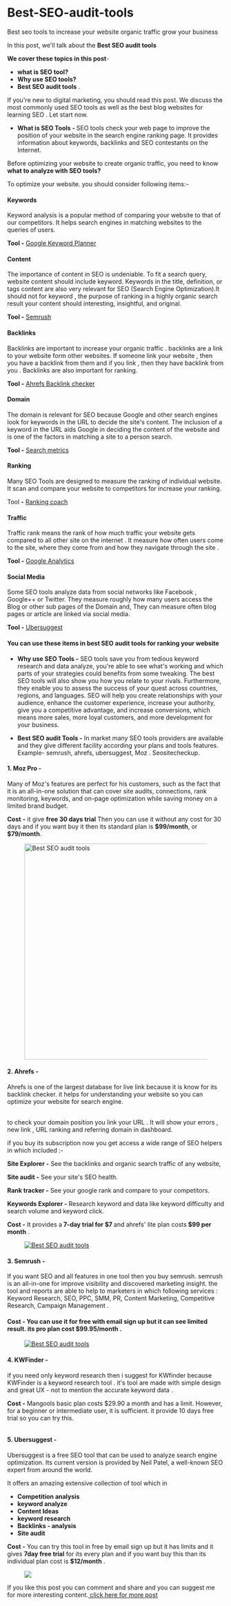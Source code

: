 # Best-SEO-audit-tools
Best seo tools to increase your website organic traffic grow your business

<!-- wp:paragraph -->
<p>In this post, we'll talk about the <strong>Best SEO audit tools</strong></p>
<!-- /wp:paragraph -->

<!-- wp:paragraph -->
<p><strong>We cover  these topics in this post</strong>-</p>
<!-- /wp:paragraph -->

<!-- wp:list -->
<ul><li><strong>what is SEO tool?</strong></li><li><strong>Why use SEO tools?</strong> </li><li><strong>Best SEO audit tools</strong> .</li></ul>
<!-- /wp:list -->

<!-- wp:paragraph -->
<p>If you're new to digital marketing, you should read this post. We discuss the most commonly used SEO tools as well as the best blog websites for learning SEO . Let start now.</p>
<!-- /wp:paragraph -->

<!-- wp:list -->
<ul><li><strong><font style="vertical-align: inherit;"><font style="vertical-align: inherit;">What is SEO Tools - </font></font></strong><font style="vertical-align: inherit;"><font style="vertical-align: inherit;">SEO tools check your web page to improve the position of your website in the search engine ranking page. It provides information about keywords, backlinks and SEO contestants on the Internet. </font></font></li></ul>
<!-- /wp:list -->

<!-- wp:paragraph -->
<p><font style="vertical-align: inherit;"><font style="vertical-align: inherit;">Before optimizing your website to create organic traffic, you need to know <strong>what to analyze with SEO tools?</strong></font></font></p>
<!-- /wp:paragraph -->

<!-- wp:paragraph -->
<p>To optimize your website. you should consider following items:-</p>
<!-- /wp:paragraph -->

<!-- wp:paragraph {"align":"center"} -->
<p class="has-text-align-center"> </p>
<!-- /wp:paragraph -->

<!-- wp:heading {"textAlign":"center","level":4} -->
<h4 class="has-text-align-center"><strong>Keywords</strong></h4>
<!-- /wp:heading -->

<!-- wp:paragraph -->
<p>  Keyword analysis is a popular method of comparing your website to that of our competitors. It helps search engines in matching websites to the queries of users.</p>
<!-- /wp:paragraph -->

<!-- wp:paragraph -->
<p><strong>Tool -</strong> <a href="https://ads.google.com/intl/en/home/tools/keyword-planner/" target="_blank" rel="noreferrer noopener">Google Keyword Planner</a></p>
<!-- /wp:paragraph -->

<!-- wp:heading {"textAlign":"center","level":4} -->
<h4 class="has-text-align-center"><strong>Content</strong></h4>
<!-- /wp:heading -->

<!-- wp:paragraph -->
<p>The importance of content in SEO is undeniable. To fit a search query, website content should include  keyword. Keywords in the title, definition, or tags content are also very relevant for SEO (Search Engine Optimization).It should not for keyword , the purpose of ranking in a highly organic search result your content should interesting, insightful, and original.</p>
<!-- /wp:paragraph -->

<!-- wp:paragraph -->
<p><strong>Tool -</strong> <a href="https://lp.semrush.com/site-audit-new_en?kw=semrush&amp;cmp=IN_SRCH_Brand_Semrush_New13_EN&amp;label=Brand_Semrush&amp;Network=g&amp;Device=c&amp;utm_content=507771746873&amp;kwid=kwd-12358836513&amp;cmpid=12578833654&amp;agpid=123524249430&amp;BU=Brand_Semrush&amp;extid=11463918895&amp;adpos=&amp;gclid=Cj0KCQjw9YWDBhDyARIsADt6sGZe01XT7JD7glaiMRS4oPTO8MfQYjlwrHIsNnCD_x8o8-9D3uwZQkcaAlMMEALw_wcB" target="_blank" rel="noreferrer noopener">Semrush</a></p>
<!-- /wp:paragraph -->

<!-- wp:heading {"textAlign":"center","level":4} -->
<h4 class="has-text-align-center"><strong>Backlinks</strong></h4>
<!-- /wp:heading -->

<!-- wp:paragraph -->
<p>Backlinks are important to increase your organic traffic . backlinks are a link to your website form other websites. If someone link your website , then you have a backlink from them and if you link , then they have backlink from you . Backlinks are also important for ranking.</p>
<!-- /wp:paragraph -->

<!-- wp:paragraph -->
<p><strong>Tool -</strong> <a href="https://ahrefs.com/backlink-checker" target="_blank" rel="noreferrer noopener">Ahrefs Backlink checker</a></p>
<!-- /wp:paragraph -->

<!-- wp:heading {"textAlign":"center","level":4} -->
<h4 class="has-text-align-center"><strong>Domain</strong></h4>
<!-- /wp:heading -->

<!-- wp:paragraph -->
<p>The domain is relevant for SEO because Google and other search engines look for keywords in the URL to decide the site's content. The inclusion of a keyword in the URL aids Google in deciding the content of the website and is one of the factors in matching a site to a person search.</p>
<!-- /wp:paragraph -->

<!-- wp:paragraph -->
<p><strong>Tool -</strong> <a href="https://www.searchmetrics.com/" target="_blank" rel="noreferrer noopener">Search metrics</a></p>
<!-- /wp:paragraph -->

<!-- wp:heading {"textAlign":"center","level":4} -->
<h4 class="has-text-align-center"><strong>Ranking</strong></h4>
<!-- /wp:heading -->

<!-- wp:paragraph -->
<p>Many SEO Tools are designed to measure the ranking of individual website. It scan and compare your website to competitors for increase your ranking.</p>
<!-- /wp:paragraph -->

<!-- wp:paragraph -->
<p>Tool <strong>-</strong> <a href="https://www.rankingcoach.com/en-us" target="_blank" rel="noreferrer noopener">Ranking coach</a></p>
<!-- /wp:paragraph -->

<!-- wp:heading {"textAlign":"center","level":4} -->
<h4 class="has-text-align-center"><strong>Traffic</strong></h4>
<!-- /wp:heading -->

<!-- wp:paragraph -->
<p>Traffic rank means the rank of how much traffic your website gets compared to all other site on the internet . It measure how often users come to the site, where they come from and how they navigate through the site .</p>
<!-- /wp:paragraph -->

<!-- wp:paragraph -->
<p><strong>Tool -</strong> <a href="https://analytics.google.com/analytics/web/provision/#/provision" target="_blank" rel="noreferrer noopener">Google Analytics</a></p>
<!-- /wp:paragraph -->

<!-- wp:heading {"textAlign":"center","level":4} -->
<h4 class="has-text-align-center"><strong>Social Media</strong></h4>
<!-- /wp:heading -->

<!-- wp:paragraph -->
<p>Some SEO tools analyze data from social networks like Facebook , Google++ or Twitter. They measure roughly how many users access the Blog or other sub pages of the Domain and, They can measure often blog pages or article are linked via social media.</p>
<!-- /wp:paragraph -->

<!-- wp:paragraph -->
<p><strong>Tool -</strong> <a href="https://neilpatel.com/ubersuggest/https://neilpatel.com/ubersuggest/" target="_blank" rel="noreferrer noopener">Ubersuggest</a></p>
<!-- /wp:paragraph -->

<!-- wp:heading {"level":4} -->
<h4>You can use these items in <strong>best SEO audit tools</strong> for ranking your website</h4>
<!-- /wp:heading -->

<!-- wp:list -->
<ul><li><strong>Why use SEO Tools -</strong>  SEO tools save you from tedious keyword research and data analyze, you're able to see what's working and which parts of your strategies could benefits from some tweaking. The best SEO tools will also show you how you relate to your rivals. Furthermore, they enable you to assess the success of your quest across countries, regions, and languages. SEO will help you create relationships with your audience, enhance the customer experience, increase your authority, give you a competitive advantage, and increase conversions, which means more sales, more loyal customers, and more development for your business.</li></ul>
<!-- /wp:list -->

<!-- wp:list -->
<ul><li><strong>Best SEO audit Tools -</strong> In market many SEO tools providers are available and they give different facility according your plans and tools features. Example- semrush, ahrefs, ubersuggest, Moz . Seositecheckup.</li></ul>
<!-- /wp:list -->

<!-- wp:heading {"level":4} -->
<h4><strong>1.</strong> <strong>Moz Pro - </strong></h4>
<!-- /wp:heading -->

<!-- wp:paragraph -->
<p>Many of Moz's features are perfect for his customers, such as the fact that it is an all-in-one solution that can cover site audits, connections, rank monitoring, keywords, and on-page optimization while saving money on a limited brand budget.</p>
<!-- /wp:paragraph -->

<!-- wp:paragraph -->
<p><strong>Cost</strong> <strong>-</strong> it give <strong>free 30 days trial</strong> Then you can use it without any cost for 30 days and if you want buy it then its standard plan is <strong>$99/month</strong>, or <strong>$79/month</strong>.</p>
<!-- /wp:paragraph -->

<!-- wp:image {"align":"center","id":1600,"width":1023,"height":501,"sizeSlug":"large","linkDestination":"custom","className":"is-style-default"} -->
<div class="wp-block-image is-style-default"><figure class="aligncenter size-large is-resized"><a href="https://moz.com/mozpro/lander?utm_medium=cpc&amp;utm_source=google&amp;utm_campaign=Brand%20|%20IP&amp;utm_adgroup=Brand%20-%20Moz%20Pro&amp;utm_term=%2Bmoz%20%2Bpro&amp;gclid=Cj0KCQjw0oCDBhCPARIsAII3C_Fk-u6kK1IsKqSiYSghY1JE0OFToGHXV_XomiDoc7VgR9xZNi9r6HkaAjs7EALw_wcB" target="_blank" rel="noopener"><img src="https://pcbloggers.com/wp-content/uploads/2021/03/Screenshot-2021-03-29-103808.png" alt="Best SEO audit tools" class="wp-image-1600" width="1023" height="501"/></a></figure></div>
<!-- /wp:image -->

<!-- wp:heading {"level":4} -->
<h4><strong>2.</strong> <strong>Ahrefs -</strong></h4>
<!-- /wp:heading -->

<!-- wp:paragraph -->
<p>Ahrefs is one of the largest database for live link because it is know for its backlink checker. it helps for understanding your website so you can optimize your website for search engine.</p>
<!-- /wp:paragraph -->

<!-- wp:paragraph -->
<p><br>to check your domain position you link your URL . It will show your errors , new link , URL ranking and referring domain in dashboard.</p>
<!-- /wp:paragraph -->

<!-- wp:paragraph -->
<p>if you buy its subscription now you get access a wide range of SEO helpers in which included :-</p>
<!-- /wp:paragraph -->

<!-- wp:paragraph -->
<p><strong>Site Explorer -</strong> See the backlinks and organic search traffic of any website,</p>
<!-- /wp:paragraph -->

<!-- wp:paragraph -->
<p><strong>Site audit -</strong> See your site's SEO health.</p>
<!-- /wp:paragraph -->

<!-- wp:paragraph -->
<p><strong>Rank tracker -</strong> See your google rank and compare to your competitors.</p>
<!-- /wp:paragraph -->

<!-- wp:paragraph -->
<p><strong>Keywords Explorer -</strong> Research keyword and data like keyword difficulty and search volume and keyword click.</p>
<!-- /wp:paragraph -->

<!-- wp:paragraph -->
<p><strong>Cost -</strong> It provides a<strong> 7-day trial for $7 </strong>and ahrefs' lite plan costs<strong> $99 per month</strong> .</p>
<!-- /wp:paragraph -->

<!-- wp:image {"align":"center","id":1601,"sizeSlug":"large","linkDestination":"custom"} -->
<div class="wp-block-image"><figure class="aligncenter size-large"><a href="https://ahrefs.com/" target="_blank" rel="noopener"><img src="https://pcbloggers.com/wp-content/uploads/2021/03/Screenshot-2021-03-29-134213.png" alt="Best SEO audit tools" class="wp-image-1601"/></a></figure></div>
<!-- /wp:image -->

<!-- wp:heading {"level":4} -->
<h4><strong>3.</strong> <strong>Semrush -</strong> </h4>
<!-- /wp:heading -->

<!-- wp:paragraph -->
<p>If you want SEO and all features in one tool then you buy semrush. semrush is an all-in-one for improve visibility and discovered marketing insight. the tool and reports are able to help to marketers in which following services : Keyword Research, SEO, PPC, SMM, PR, Content Marketing, Competitive Research, Campaign Management .</p>
<!-- /wp:paragraph -->

<!-- wp:heading {"level":4} -->
<h4><strong>Cost -</strong> You can use it for free with email sign up but it can see limited result. its pro plan cost <strong>$99.95/month</strong> .</h4>
<!-- /wp:heading -->

<!-- wp:paragraph -->
<p> </p>
<!-- /wp:paragraph -->

<!-- wp:image {"align":"center","id":1603,"sizeSlug":"large","linkDestination":"custom"} -->
<div class="wp-block-image"><figure class="aligncenter size-large"><a href="https://www.semrush.com/lp/sem-13/en/?kw=semrush&amp;cmp=IN_SRCH_Brand_Semrush_New13_EN&amp;label=Brand_Semrush&amp;Network=g&amp;Device=c&amp;utm_content=507771746873&amp;kwid=aud-296306606820:kwd-12358836513&amp;cmpid=12578833654&amp;agpid=123524249430&amp;BU=Brand_Semrush&amp;extid=&amp;adpos=&amp;gclid=Cj0KCQjw9YWDBhDyARIsADt6sGYJIE0Y8zE6kE7NHt3j_S5R8IAd-JNpY5PgamZNlRZxZk71J0b9ykYaAvrEEALw_wcB" target="_blank" rel="noopener"><img src="https://pcbloggers.com/wp-content/uploads/2021/03/Screenshot-2021-03-29-171602.png" alt="Best SEO audit tools" class="wp-image-1603"/></a></figure></div>
<!-- /wp:image -->

<!-- wp:paragraph -->
<p></p>
<!-- /wp:paragraph -->

<!-- wp:heading {"level":4} -->
<h4><strong>4.</strong> <strong>KWFinder -</strong> </h4>
<!-- /wp:heading -->

<!-- wp:paragraph -->
<p>if you need only keyword research then i suggest for KWfinder because KWFinder is a keyword research tool . it's tool are made with simple design and great UX - not to mention the accurate keyword data .</p>
<!-- /wp:paragraph -->

<!-- wp:paragraph -->
<p><strong>Cost -</strong> Mangools basic plan costs $29.90 a month and has a limit. However, for a beginner or intermediate user, it is sufficient. it provide 10 days free trial so you can try this.</p>
<!-- /wp:paragraph -->

<!-- wp:image {"align":"center","id":1606,"sizeSlug":"large","linkDestination":"custom"} -->
<div class="wp-block-image"><figure class="aligncenter size-large"><a href="https://kwfinder.com/#" target="_blank" rel="noopener"><img src="https://pcbloggers.com/wp-content/uploads/2021/03/Screenshot-2021-03-30-102042.png" alt="" class="wp-image-1606"/></a></figure></div>
<!-- /wp:image -->

<!-- wp:heading {"level":4} -->
<h4><strong>5.</strong> <strong>Ubersuggest</strong> <strong>-</strong> </h4>
<!-- /wp:heading -->

<!-- wp:paragraph -->
<p>Ubersuggest is a free SEO tool that can be used to analyze search engine optimization. Its current version is provided by Neil Patel, a well-known SEO expert from around the world.</p>
<!-- /wp:paragraph -->

<!-- wp:paragraph -->
<p>It offers an amazing extensive collection of tool which in</p>
<!-- /wp:paragraph -->

<!-- wp:list -->
<ul><li><strong>Competition analysis</strong></li><li><strong>keyword analyze</strong></li><li><strong>Content Ideas</strong></li><li><strong>keyword research</strong></li><li><strong>Backlinks - analysis</strong></li><li><strong>Site audit</strong></li></ul>
<!-- /wp:list -->

<!-- wp:paragraph -->
<p><strong>Cost -</strong> You can try this tool in free by email sign up but it has limits and it gives <strong>7day free trial</strong> for its every plan and if you want buy this than its individual plan cost is <strong>$12/month</strong> .</p>
<!-- /wp:paragraph -->

<!-- wp:image {"id":1607,"sizeSlug":"large","linkDestination":"custom"} -->
<figure class="wp-block-image size-large"><a href="https://neilpatel.com/ubersuggest/" target="_blank" rel="noopener"><img src="https://pcbloggers.com/wp-content/uploads/2021/03/Screenshot-2021-03-30-113820.png" alt=" " class="wp-image-1607"/></a></figure>
<!-- /wp:image -->

<!-- wp:paragraph -->
<p></p>
<!-- /wp:paragraph -->

<!-- wp:paragraph -->
<p>If you like this post you can comment and share and you can suggest me for more interesting content.<a href="http://pcbloggers.com/best-seo-audit-tools-try-these-and-boost-your-website/"> click here for more post<a></p>
<!-- /wp:paragraph -->
